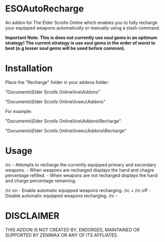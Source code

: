 ESOAutoRecharge
=============

An addon for The Elder Scrolls Online which enables you to fully recharge your equipped weapons automatically or manually using a slash command. 

**Important Note: This is does not currently use soul gems in an optimum strategy! The current strategy is use soul gems in the order of worst to best (e.g lesser soul gems will be used before common).**

Installation
=============

Place the "Recharge" folder in your addons folder:

"Documents\Elder Scrolls Online\live\Addons"

"Documents\Elder Scrolls Online\liveeu\Addons"

For example:

"Documents\Elder Scrolls Online\live\Addons\Recharge"

"Documents\Elder Scrolls Online\liveeu\Addons\Recharge"

Usage
=============

/rc 	- Attempts to recharge the currently equipped primary and secondary weapons.
		- When weapons are recharged displays the hand and chagre percentage refilled.
		- When weapons are not recharged displays the hand and charge percentage remaining.
	
/rc on  	- Enable automatic equipped weapons recharging.
/rc +
/rc off 	- Disable automatic equipped weapons recharging.
/rc -

DISCLAIMER
=============
THIS ADDON IS NOT CREATED BY, ENDORSED, MAINTAINED OR SUPPORTED BY ZENIMAX OR ANY OF ITS AFFLIATES.
